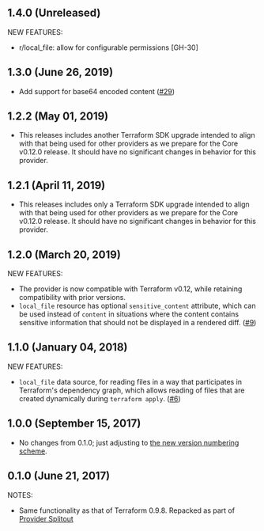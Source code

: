 ## 1.4.0 (Unreleased)

NEW FEATURES:

* r/local_file: allow for configurable permissions [GH-30]

## 1.3.0 (June 26, 2019)

* Add support for base64 encoded content ([#29](https://github.com/terraform-providers/terraform-provider-local/issues/29))

## 1.2.2 (May 01, 2019)

* This releases includes another Terraform SDK upgrade intended to align with that being used for other providers as we prepare for the Core v0.12.0 release. It should have no significant changes in behavior for this provider.

## 1.2.1 (April 11, 2019)

* This releases includes only a Terraform SDK upgrade intended to align with that being used for other providers as we prepare for the Core v0.12.0 release. It should have no significant changes in behavior for this provider.

## 1.2.0 (March 20, 2019)

NEW FEATURES:

* The provider is now compatible with Terraform v0.12, while retaining compatibility with prior versions.
* `local_file` resource has optional `sensitive_content` attribute, which can be used instead of `content` in situations where the content contains sensitive information that should not be displayed in a rendered diff. ([#9](https://github.com/terraform-providers/terraform-provider-local/issues/9))

## 1.1.0 (January 04, 2018)

NEW FEATURES:

* `local_file` data source, for reading files in a way that participates in Terraform's dependency graph, which allows reading of files that are created dynamically during `terraform apply`. ([#6](https://github.com/terraform-providers/terraform-provider-local/issues/6))

## 1.0.0 (September 15, 2017)

* No changes from 0.1.0; just adjusting to [the new version numbering scheme](https://www.hashicorp.com/blog/hashicorp-terraform-provider-versioning/).

## 0.1.0 (June 21, 2017)

NOTES:

* Same functionality as that of Terraform 0.9.8. Repacked as part of [Provider Splitout](https://www.hashicorp.com/blog/upcoming-provider-changes-in-terraform-0-10/)

